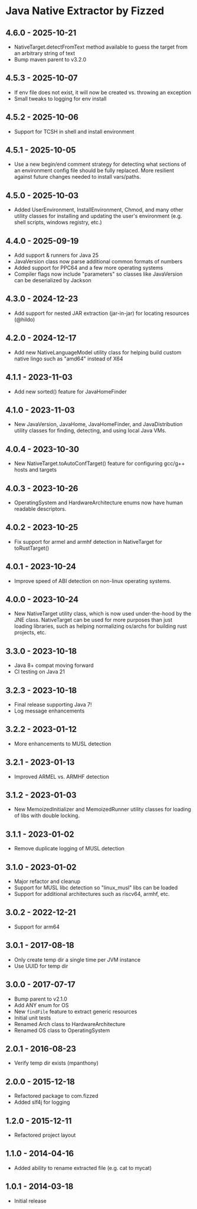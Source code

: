 # Java Native Extractor by Fizzed

## 4.6.0 - 2025-10-21

 - NativeTarget.detectFromText method available to guess the target from an arbitrary string of text
 - Bump maven parent to v3.2.0

## 4.5.3 - 2025-10-07

 - If env file does not exist, it will now be created vs. throwing an exception
 - Small tweaks to logging for env install

## 4.5.2 - 2025-10-06

 - Support for TCSH in shell and install environment

## 4.5.1 - 2025-10-05

 - Use a new begin/end comment strategy for detecting what sections of an environment config file
   should be fully replaced. More resilient against future changes needed to install vars/paths.

## 4.5.0 - 2025-10-03

 - Added UserEnvironment, InstallEnvironment, Chmod, and many other utility classes for installing and
   updating the user's environment (e.g. shell scripts, windows registry, etc.)

## 4.4.0 - 2025-09-19

 - Add support & runners for Java 25
 - JavaVersion class now parse additional common formats of numbers
 - Added support for PPC64 and a few more operating systems
 - Compiler flags now include "parameters" so classes like JavaVersion can be deserialized by Jackson

## 4.3.0 - 2024-12-23

 - Add support for nested JAR extraction (jar-in-jar) for locating resources (@hildo)

## 4.2.0 - 2024-12-17

 - Add new NativeLanguageModel utility class for helping build custom native lingo such as "amd64" instead of X64

## 4.1.1 - 2023-11-03

 - Add new sorted() feature for JavaHomeFinder

## 4.1.0 - 2023-11-03
 
 - New JavaVersion, JavaHome, JavaHomeFinder, and JavaDistribution utility classes for finding, detecting, and
using local Java VMs.

## 4.0.4 - 2023-10-30

 - New NativeTarget.toAutoConfTarget() feature for configuring gcc/g++ hosts and targets

## 4.0.3 - 2023-10-26

 - OperatingSystem and HardwareArchitecture enums now have human readable descriptors.

## 4.0.2 - 2023-10-25

 - Fix support for armel and armhf detection in NativeTarget for toRustTarget()

## 4.0.1 - 2023-10-24

 - Improve speed of ABI detection on non-linux operating systems.

## 4.0.0 - 2023-10-24

 - New NativeTarget utility class, which is now used under-the-hood by the JNE class.  NativeTarget can be used for 
more purposes than just loading libraries, such as helping normalizing os/archs for building rust projects, etc.

## 3.3.0 - 2023-10-18

 - Java 8+ compat moving forward
 - CI testing on Java 21

## 3.2.3 - 2023-10-18

 - Final release supporting Java 7!
 - Log message enhancements

## 3.2.2 - 2023-01-12

 - More enhancements to MUSL detection

## 3.2.1 - 2023-01-13

 - Improved ARMEL vs. ARMHF detection

## 3.1.2 - 2023-01-03

 - New MemoizedInitializer and MemoizedRunner utility classes for loading of libs with
   double locking.

## 3.1.1 - 2023-01-02

 - Remove duplicate logging of MUSL detection

## 3.1.0 - 2023-01-02

 - Major refactor and cleanup
 - Support for MUSL libc detection so "linux_musl" libs can be loaded
 - Support for additional architectures such as riscv64, armhf, etc.

## 3.0.2 - 2022-12-21

 - Support for arm64

## 3.0.1 - 2017-08-18

 - Only create temp dir a single time per JVM instance
 - Use UUID for temp dir

## 3.0.0 - 2017-07-17
 - Bump parent to v2.1.0
 - Add ANY enum for OS
 - New `findFile` feature to extract generic resources
 - Initial unit tests
 - Renamed Arch class to HardwareArchitecture
 - Renamed OS class to OperatingSystem

## 2.0.1 - 2016-08-23
 - Verify temp dir exists (mpanthony)

## 2.0.0 - 2015-12-18
 - Refactored package to com.fizzed
 - Added slf4j for logging

## 1.2.0 - 2015-12-11
 - Refactored project layout

## 1.1.0 - 2014-04-16
 - Added ability to rename extracted file (e.g. cat to mycat)

## 1.0.1 - 2014-03-18
 - Initial release
